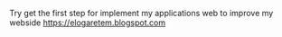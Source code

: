 Try get the first step for implement my applications web to improve my webside https://elogaretem.blogspot.com

